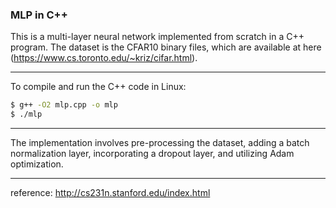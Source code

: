 ### MLP in C++

This is a multi-layer neural network implemented from scratch in a C++ program.
The dataset is the CFAR10 binary files, which are available at here (https://www.cs.toronto.edu/~kriz/cifar.html).

-----
To compile and run the C++ code in Linux:
```bash
$ g++ -O2 mlp.cpp -o mlp
$ ./mlp
```
-----
The implementation involves pre-processing the dataset, adding a batch normalization layer, incorporating a dropout layer, and utilizing Adam optimization.

-----
reference: http://cs231n.stanford.edu/index.html